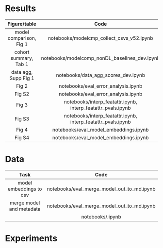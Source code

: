 # Results

| Figure/table            | Code                                                                       |
| :---------------------: | :------------------------------------------------------------------------: |
| model comparison, Fig 1 | notebooks/modelcmp_collect_csvs_v52.ipynb                                  |
| cohort summary, Tab 1   | notebooks/modelcomp_nonDL_baselines_dev.ipynb                              |
| data agg, Supp Fig 1    | notebooks/data_agg_scores_dev.ipynb                                        |
| Fig 2                   | notebooks/eval_error_analysis.ipynb                                        |
| Fig S2                  | notebooks/eval_error_analysis.ipynb                                        |
| Fig 3                   | notebooks/interp_featattr.ipynb, interp_featattr_pvals.ipynb               |
| Fig S3                  | notebooks/interp_featattr.ipynb, interp_featattr_pvals.ipynb               |
| Fig 4                   | notebooks/eval_model_embeddings.ipynb                                      |
| Fig S4                  | notebooks/eval_model_embeddings.ipynb                                      |


# Data

| Task                     | Code                                          |
| :----------------------: | :-------------------------------------------: |
| model embeddings to csv  | notebooks/eval_merge_model_out_to_md.ipynb    |
| merge model and metadata | notebooks/eval_merge_model_out_to_md.ipynb    |
|  | notebooks/.ipynb    |


# Experiments


